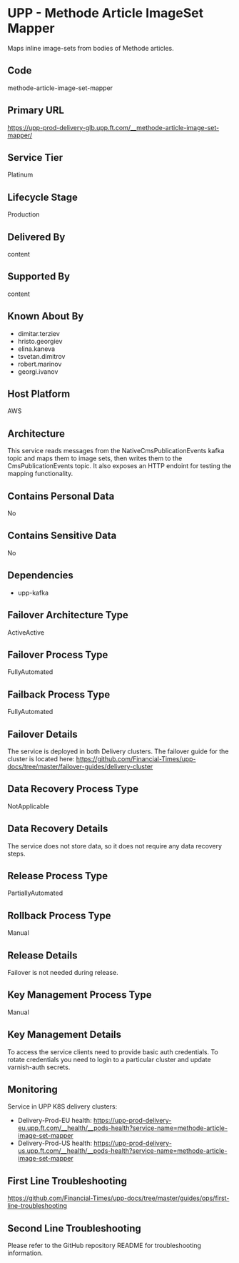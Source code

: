 # UPP - Methode Article ImageSet Mapper

Maps inline image-sets from bodies of Methode articles.

## Code

methode-article-image-set-mapper

## Primary URL

<https://upp-prod-delivery-glb.upp.ft.com/__methode-article-image-set-mapper/>

## Service Tier

Platinum

## Lifecycle Stage

Production

## Delivered By

content

## Supported By

content

## Known About By

- dimitar.terziev
- hristo.georgiev
- elina.kaneva
- tsvetan.dimitrov
- robert.marinov
- georgi.ivanov

## Host Platform

AWS

## Architecture

This service reads messages from the NativeCmsPublicationEvents kafka topic and maps them to image sets, then writes them to the CmsPublicationEvents topic. It also exposes an HTTP endoint for testing the mapping functionality.

## Contains Personal Data

No

## Contains Sensitive Data

No

## Dependencies

- upp-kafka

## Failover Architecture Type

ActiveActive

## Failover Process Type

FullyAutomated

## Failback Process Type

FullyAutomated

## Failover Details

The service is deployed in both Delivery clusters. The failover guide for the cluster is located here:
<https://github.com/Financial-Times/upp-docs/tree/master/failover-guides/delivery-cluster>

## Data Recovery Process Type

NotApplicable

## Data Recovery Details

The service does not store data, so it does not require any data recovery steps.

## Release Process Type

PartiallyAutomated

## Rollback Process Type

Manual

## Release Details

Failover is not needed during release.

## Key Management Process Type

Manual

## Key Management Details

To access the service clients need to provide basic auth credentials.
To rotate credentials you need to login to a particular cluster and update varnish-auth secrets.

## Monitoring

Service in UPP K8S delivery clusters:

- Delivery-Prod-EU health: <https://upp-prod-delivery-eu.upp.ft.com/__health/__pods-health?service-name=methode-article-image-set-mapper>
- Delivery-Prod-US health: <https://upp-prod-delivery-us.upp.ft.com/__health/__pods-health?service-name=methode-article-image-set-mapper>

## First Line Troubleshooting

<https://github.com/Financial-Times/upp-docs/tree/master/guides/ops/first-line-troubleshooting>

## Second Line Troubleshooting

Please refer to the GitHub repository README for troubleshooting information.
